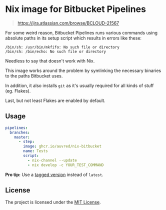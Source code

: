 # Nix image for Bitbucket Pipelines

> https://jira.atlassian.com/browse/BCLOUD-21567

For some weird reason, Bitbucket Pipelines runs various commands using absolute paths
in its setup script which results in errors like these:

```shell
/bin/sh: /usr/bin/mkfifo: No such file or directory
/bin/sh: /bin/echo: No such file or directory
```

Needless to say that doesn't work with Nix.

This image works around the problem by symlinking the necessary binaries to the paths Bitbucket uses.

In addition, it also installs `git` as it's usually required for all kinds of stuff (eg. Flakes).

Last, but not least Flakes are enabled by default.


## Usage

```yaml
pipelines:
  branches:
    master:
      - step:
        image: ghcr.io/auvred/nix-bitbucket
        name: Tests
        script:
          - nix-channel --update
          - nix develop -c YOUR_TEST_COMMAND
```

**Pro tip:** Use a [tagged version](https://github.com/users/sagikazarmark/packages/container/nix-bitbucket/versions) instead of `latest`.


## License

The project is licensed under the [MIT License](LICENSE).
